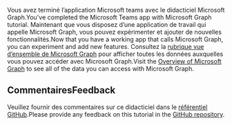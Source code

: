 <!-- markdownlint-disable MD002 MD041 -->

<span data-ttu-id="f57d1-101">Vous avez terminé l’application Microsoft teams avec le didacticiel Microsoft Graph.</span><span class="sxs-lookup"><span data-stu-id="f57d1-101">You've completed the Microsoft Teams app with Microsoft Graph tutorial.</span></span> <span data-ttu-id="f57d1-102">Maintenant que vous disposez d’une application de travail qui appelle Microsoft Graph, vous pouvez expérimenter et ajouter de nouvelles fonctionnalités.</span><span class="sxs-lookup"><span data-stu-id="f57d1-102">Now that you have a working app that calls Microsoft Graph, you can experiment and add new features.</span></span> <span data-ttu-id="f57d1-103">Consultez la [rubrique vue d’ensemble de Microsoft Graph](/graph/overview) pour afficher toutes les données auxquelles vous pouvez accéder avec Microsoft Graph.</span><span class="sxs-lookup"><span data-stu-id="f57d1-103">Visit the [Overview of Microsoft Graph](/graph/overview) to see all of the data you can access with Microsoft Graph.</span></span>

## <a name="feedback"></a><span data-ttu-id="f57d1-104">Commentaires</span><span class="sxs-lookup"><span data-stu-id="f57d1-104">Feedback</span></span>

<span data-ttu-id="f57d1-105">Veuillez fournir des commentaires sur ce didacticiel dans le [référentiel GitHub](https://github.com/microsoftgraph/msgraph-training-teamsapp-dotnet).</span><span class="sxs-lookup"><span data-stu-id="f57d1-105">Please provide any feedback on this tutorial in the [GitHub repository](https://github.com/microsoftgraph/msgraph-training-teamsapp-dotnet).</span></span>
